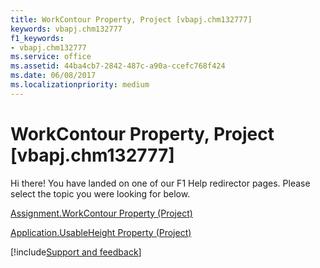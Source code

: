 ```yaml
---
title: WorkContour Property, Project [vbapj.chm132777]
keywords: vbapj.chm132777
f1_keywords:
- vbapj.chm132777
ms.service: office
ms.assetid: 44ba4cb7-2842-487c-a90a-ccefc768f424
ms.date: 06/08/2017
ms.localizationpriority: medium
---
```



# WorkContour Property, Project [vbapj.chm132777]

Hi there! You have landed on one of our F1 Help redirector pages. Please select the topic you were looking for below.

[Assignment.WorkContour Property (Project)](https://msdn.microsoft.com/library/a47a3012-7e5e-febb-d023-368c7c01e065%28Office.15%29.aspx)

[Application.UsableHeight Property (Project)](https://msdn.microsoft.com/library/f0cd8b86-a619-022a-5e26-8d4c5e815af3%28Office.15%29.aspx)

[!include[Support and feedback](~/includes/feedback-boilerplate.md)]